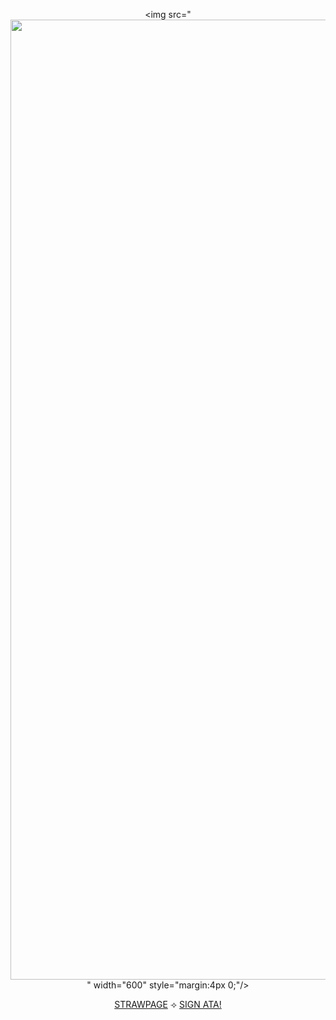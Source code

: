 

<div align="center">


  <img src="<img width="2048" height="1536" alt="image" src="https://github.com/user-attachments/assets/639c9e56-8cb7-4e7a-9a9c-c455f733a086"/>" width="600" style="margin:4px 0;"/>



  <div style="margin:4px 0;">
    <a href="https://calendular.straw.page/">STRAWPAGE</a> ⟢
    <a href="https://calindean.atabook.org/">SIGN ATA!</a>
  </div>

  




</div>
